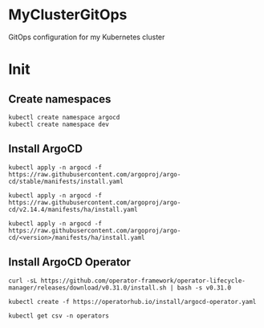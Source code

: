 # MyClusterGitOps
GitOps configuration for my Kubernetes cluster

# Init
## Create namespaces
```
kubectl create namespace argocd
kubectl create namespace dev
```

## Install ArgoCD
```
kubectl apply -n argocd -f https://raw.githubusercontent.com/argoproj/argo-cd/stable/manifests/install.yaml

kubectl apply -n argocd -f https://raw.githubusercontent.com/argoproj/argo-cd/v2.14.4/manifests/ha/install.yaml

kubectl apply -n argocd -f https://raw.githubusercontent.com/argoproj/argo-cd/<version>/manifests/ha/install.yaml
```

## Install ArgoCD Operator
```
curl -sL https://github.com/operator-framework/operator-lifecycle-manager/releases/download/v0.31.0/install.sh | bash -s v0.31.0

kubectl create -f https://operatorhub.io/install/argocd-operator.yaml

kubectl get csv -n operators
```
